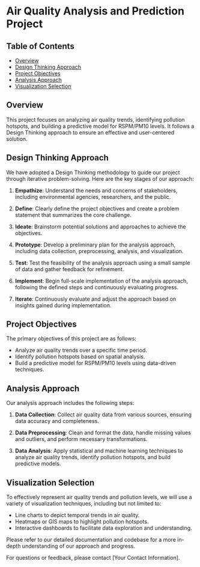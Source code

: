 # Air Quality Analysis and Prediction Project

## Table of Contents
- [Overview](#overview)
- [Design Thinking Approach](#design-thinking-approach)
- [Project Objectives](#project-objectives)
- [Analysis Approach](#analysis-approach)
- [Visualization Selection](#visualization-selection)

## Overview
This project focuses on analyzing air quality trends, identifying pollution hotspots, and building a predictive model for RSPM/PM10 levels. It follows a Design Thinking approach to ensure an effective and user-centered solution.

## Design Thinking Approach
We have adopted a Design Thinking methodology to guide our project through iterative problem-solving. Here are the key stages of our approach:

1. **Empathize**: Understand the needs and concerns of stakeholders, including environmental agencies, researchers, and the public.

2. **Define**: Clearly define the project objectives and create a problem statement that summarizes the core challenge.

3. **Ideate**: Brainstorm potential solutions and approaches to achieve the objectives.

4. **Prototype**: Develop a preliminary plan for the analysis approach, including data collection, preprocessing, analysis, and visualization.

5. **Test**: Test the feasibility of the analysis approach using a small sample of data and gather feedback for refinement.

6. **Implement**: Begin full-scale implementation of the analysis approach, following the defined steps and continuously evaluating progress.

7. **Iterate**: Continuously evaluate and adjust the approach based on insights gained during implementation.

## Project Objectives
The primary objectives of this project are as follows:
- Analyze air quality trends over a specific time period.
- Identify pollution hotspots based on spatial analysis.
- Build a predictive model for RSPM/PM10 levels using data-driven techniques.

## Analysis Approach
Our analysis approach includes the following steps:
1. **Data Collection**: Collect air quality data from various sources, ensuring data accuracy and completeness.

2. **Data Preprocessing**: Clean and format the data, handle missing values and outliers, and perform necessary transformations.

3. **Data Analysis**: Apply statistical and machine learning techniques to analyze air quality trends, identify pollution hotspots, and build predictive models.

## Visualization Selection
To effectively represent air quality trends and pollution levels, we will use a variety of visualization techniques, including but not limited to:
- Line charts to depict temporal trends in air quality.
- Heatmaps or GIS maps to highlight pollution hotspots.
- Interactive dashboards to facilitate data exploration and understanding.

Please refer to our detailed documentation and codebase for a more in-depth understanding of our approach and progress.

For questions or feedback, please contact [Your Contact Information].

